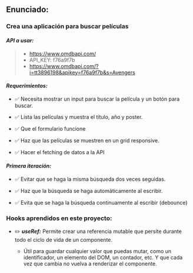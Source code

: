 ## **Enunciado:**

### **Crea una aplicación para buscar películas**

#### **_API a usar:_**

> + https://www.omdbapi.com/
> + API_KEY: f76a9f7b
> + https://www.omdbapi.com/?i=tt3896198&apikey=f76a9f7b&s=Avengers

#### **_Requerimientos:_**

+ ✅ Necesita mostrar un input para buscar la película y un botón para buscar.

+ ✅ Lista las películas y muestra el título, año y poster.

+ ✅ Que el formulario funcione

+ ✅ Haz que las películas se muestren en un grid responsive.

+ ✅ Hacer el fetching de datos a la API

#### **_Primera iteración:_**

+ ✅ Evitar que se haga la misma búsqueda dos veces seguidas.

+ ✅ Haz que la búsqueda se haga automáticamente al escribir.

+ ✅ Evita que se haga la búsqueda continuamente al escribir (debounce)


### **Hooks aprendidos en este proyecto:**

+ ✏️ **_useRef:_** Permite crear una referencia mutable que persite durante todo el ciclo de vida de un componente.

  + Útil para guardar cualquier valor que puedas mutar, como un identificador, un elemento del DOM, un contador, etc. Y que cada vez que cambia no vuelva a renderizar el componente.

